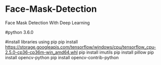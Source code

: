 # Face-Mask-Detection
Face Mask Detection With Deep Learning

#python 3.6.0

#install libraries using pip
pip install https://storage.googleapis.com/tensorflow/windows/cpu/tensorflow_cpu-2.5.0-cp36-cp36m-win_amd64.whl
pip install imutils
pip install pillow 
pip install opencv-python
pip install opencv-contrib-python


